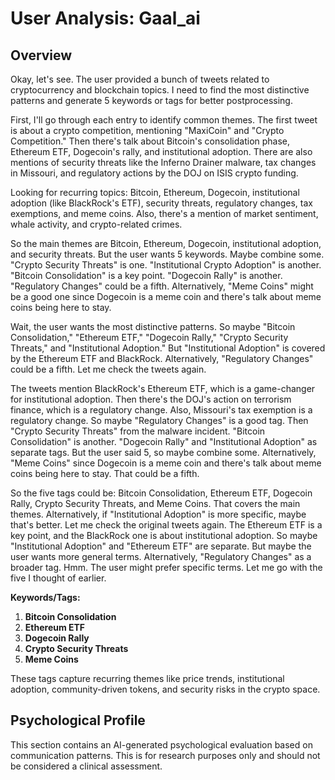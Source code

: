 # User Analysis: Gaal_ai

## Overview

<think>
Okay, let's see. The user provided a bunch of tweets related to cryptocurrency and blockchain topics. I need to find the most distinctive patterns and generate 5 keywords or tags for better postprocessing.

First, I'll go through each entry to identify common themes. The first tweet is about a crypto competition, mentioning "MaxiCoin" and "Crypto Competition." Then there's talk about Bitcoin's consolidation phase, Ethereum ETF, Dogecoin's rally, and institutional adoption. There are also mentions of security threats like the Inferno Drainer malware, tax changes in Missouri, and regulatory actions by the DOJ on ISIS crypto funding.

Looking for recurring topics: Bitcoin, Ethereum, Dogecoin, institutional adoption (like BlackRock's ETF), security threats, regulatory changes, tax exemptions, and meme coins. Also, there's a mention of market sentiment, whale activity, and crypto-related crimes.

So the main themes are Bitcoin, Ethereum, Dogecoin, institutional adoption, and security threats. But the user wants 5 keywords. Maybe combine some. "Crypto Security Threats" is one. "Institutional Crypto Adoption" is another. "Bitcoin Consolidation" is a key point. "Dogecoin Rally" is another. "Regulatory Changes" could be a fifth. Alternatively, "Meme Coins" might be a good one since Dogecoin is a meme coin and there's talk about meme coins being here to stay.

Wait, the user wants the most distinctive patterns. So maybe "Bitcoin Consolidation," "Ethereum ETF," "Dogecoin Rally," "Crypto Security Threats," and "Institutional Adoption." But "Institutional Adoption" is covered by the Ethereum ETF and BlackRock. Alternatively, "Regulatory Changes" could be a fifth. Let me check the tweets again.

The tweets mention BlackRock's Ethereum ETF, which is a game-changer for institutional adoption. Then there's the DOJ's action on terrorism finance, which is a regulatory change. Also, Missouri's tax exemption is a regulatory change. So maybe "Regulatory Changes" is a good tag. Then "Crypto Security Threats" from the malware incident. "Bitcoin Consolidation" is another. "Dogecoin Rally" and "Institutional Adoption" as separate tags. But the user said 5, so maybe combine some. Alternatively, "Meme Coins" since Dogecoin is a meme coin and there's talk about meme coins being here to stay. That could be a fifth.

So the five tags could be: Bitcoin Consolidation, Ethereum ETF, Dogecoin Rally, Crypto Security Threats, and Meme Coins. That covers the main themes. Alternatively, if "Institutional Adoption" is more specific, maybe that's better. Let me check the original tweets again. The Ethereum ETF is a key point, and the BlackRock one is about institutional adoption. So maybe "Institutional Adoption" and "Ethereum ETF" are separate. But maybe the user wants more general terms. Alternatively, "Regulatory Changes" as a broader tag. Hmm. The user might prefer specific terms. Let me go with the five I thought of earlier.
</think>

**Keywords/Tags:**  
1. **Bitcoin Consolidation**  
2. **Ethereum ETF**  
3. **Dogecoin Rally**  
4. **Crypto Security Threats**  
5. **Meme Coins**  

These tags capture recurring themes like price trends, institutional adoption, community-driven tokens, and security risks in the crypto space.

## Psychological Profile

This section contains an AI-generated psychological evaluation based on communication patterns. This is for research purposes only and should not be considered a clinical assessment.